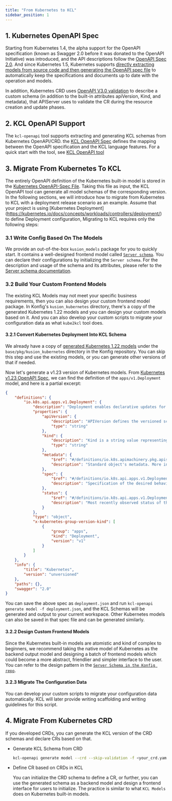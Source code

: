 ```yaml
---
title: "From Kubernetes to KCL"
sidebar_position: 1
---
```


## 1. Kubernetes OpenAPI Spec

Starting from Kubernetes 1.4, the alpha support for the OpenAPI specification (known as Swagger 2.0 before it was donated to the OpenAPI Initiative) was introduced, and the API descriptions follow the [OpenAPI Spec 2.0](https://github.com/OAI/OpenAPI-Specification/blob/main/versions/2.0.md). And since Kubernetes 1.5, Kubernetes supports [directly extracting models from source code and then generating the OpenAPI spec file](https://github.com/kubernetes/kube-openapi) to automatically keep the specifications and documents up to date with the operation and models.

In addition, Kubernetes CRD uses [OpenAPI V3.0 validation](https://kubernetes.io/docs/tasks/extend-kubernetes/custom-resources/custom-resource-definitions/#validation) to describe a custom schema (in addition to the built-in attributes apiVersion, Kind, and metadata), that APIServer uses to validate the CR during the resource creation and update phases.

## 2. KCL OpenAPI Support

The `kcl-openapi` tool supports extracting and generating KCL schemas from Kubernetes OpenAPI/CRD. the [KCL OpenAPI Spec](/docs/tools/cli/openapi/spec) defines the mapping between the OpenAPI specification and the KCL language features. For a quick start with the tool, see [KCL OpenAPI tool](/docs/tools/cli/openapi/)

## 3. Migrate From Kubernetes To KCL

The entirely OpenAPI definition of the Kubernetes built-in model is stored in the [Kubernetes OpenAPI-Spec File](https://github.com/kubernetes/kubernetes/blob/master/api/openapi-spec/swagger.json). Taking this file as input, the KCL OpenAPI tool can generate all model schemas of the corresponding version. In the following sections, we will introduce how to migrate from Kubernetes to KCL with a deployment release scenario as an example. Assume that your project is using [Kubernetes Deployment] (https://kubernetes.io/docs/concepts/workloads/controllers/deployment/) to define Deployment configuration, Migrating to KCL requires only the following steps:

### 3.1 Write Config Based On The Models

We provide an out-of-the-box `kusion_models` package for you to quickly start. It contains a well-designed frontend model called [`Server schema`](https://github.com/KusionStack/konfig/blob/main/base/pkg/kusion_models/kube/frontend/server.k). You can declare their configurations by initializing the `Server schema`. For the description and usage of the schema and its attributes, please refer to the [Server schema documentation](https://kusionstack.io/docs/reference/model/kusion_models/kube/frontend/doc_server).

### 3.2 Build Your Custom Frontend Models

The existing KCL Models may not meet your specific business requirements, then you can also design your custom frontend model package. In Konfig's `kusion_kubernetes` directory, there's a copy of the generated Kubernetes 1.22 models and you can design your custom models based on it. And you can also develop your custom scripts to migrate your configuration data as what `kube2kcl` tool does. 

#### 3.2.1 Convert Kubernetes Deployment Into KCL Schema

We already have a copy of [generated Kubernetes 1.22 models](https://github.com/kcl-lang/konfig/blob/main/base/pkg/kusion_kubernetes/api/apps/v1/deployment.k) under the `base/pkg/kusion_kubernetes` directory in the Konfig repository. You can skip this step and use the existing models, or you can generate other versions of that if needed.

Now let's generate a v1.23 version of Kubernetes models. From [Kubernetes v1.23 OpenAPI Spec](https://github.com/kubernetes/kubernetes/blob/release-1.23/api/openapi-spec/swagger.json), we can find the definition of the `apps/v1.Deployment` model, and here is a partial excerpt:

```json
{
    "definitions": {
        "io.k8s.api.apps.v1.Deployment": {
            "description": "Deployment enables declarative updates for Pods and ReplicaSets.",
            "properties": {
                "apiVersion": {
                    "description": "APIVersion defines the versioned schema of this representation of an object. Servers should convert recognized schemas to the latest internal value, and may reject unrecognized values. More info: https://git.k8s.io/community/contributors/devel/sig-architecture/api-conventions.md#resources",
                    "type": "string"
                },
                "kind": {
                    "description": "Kind is a string value representing the REST resource this object represents. Servers may infer this from the endpoint the client submits requests to. Cannot be updated. In CamelCase. More info: https://git.k8s.io/community/contributors/devel/sig-architecture/api-conventions.md#types-kinds",
                    "type": "string"
                },
                "metadata": {
                    "$ref": "#/definitions/io.k8s.apimachinery.pkg.apis.meta.v1.ObjectMeta",
                    "description": "Standard object's metadata. More info: https://git.k8s.io/community/contributors/devel/sig-architecture/api-conventions.md#metadata"
                },
                "spec": {
                    "$ref": "#/definitions/io.k8s.api.apps.v1.DeploymentSpec",
                    "description": "Specification of the desired behavior of the Deployment."
                },
                "status": {
                    "$ref": "#/definitions/io.k8s.api.apps.v1.DeploymentStatus",
                    "description": "Most recently observed status of the Deployment."
                }
            },
            "type": "object",
            "x-kubernetes-group-version-kind": [
                {
                    "group": "apps",
                    "kind": "Deployment",
                    "version": "v1"
                }
            ]
        }
    },
    "info": {
        "title": "Kubernetes",
        "version": "unversioned"
    },
    "paths": {},
    "swagger": "2.0"
}
```

You can save the above spec as `deployment.json` and run `kcl-openapi generate model -f deployment.json`, and the KCL Schemas will be generated and output to your current workspace. Other Kubernetes models can also be saved in that spec file and can be generated similarly.

#### 3.2.2 Design Custom Frontend Models

Since the Kubernetes built-in models are atomistic and kind of complex to beginners, we recommend taking the native model of Kubernetes as the backend output model and designing a batch of frontend models which could become a more abstract, friendlier and simpler interface to the user. You can refer to the design pattern in the [`Server Schema in the Konfig repo`](https://github.com/kcl-lang/konfig/blob/main/base/pkg/kusion_models/kube/frontend/server.k).

#### 3.2.3 Migrate The Configuration Data

You can develop your custom scripts to migrate your configuration data automatically. KCL will later provide writing scaffolding and writing guidelines for this script.

## 4. Migrate From Kubernetes CRD

If you developed CRDs, you can generate the KCL version of the CRD schemas and declare CRs based on that.

* Generate KCL Schema from CRD

    ```bash
    kcl-openapi generate model --crd --skip-validation -f <your_crd.yaml>
    ```

* Define CR based on CRDs in KCL

    You can initialize the CRD schema to define a CR, or further, you can use the generated schema as a backend model and design a frontend interface for users to initialize. The practice is similar to what `KCL Models` does on Kubernetes built-in models.
